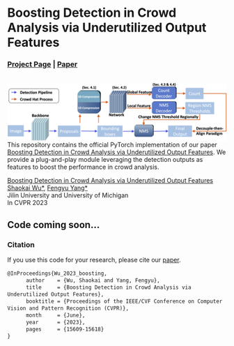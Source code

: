 # Boosting Detection in Crowd Analysis via Underutilized Output Features

### [Project Page](https://fredfyyang.github.io/Crowd-Hat/) |   [Paper](https://openaccess.thecvf.com/content/CVPR2023/papers/Wu_Boosting_Detection_in_Crowd_Analysis_via_Underutilized_Output_Features_CVPR_2023_paper.pdf)
<br>

<img src='imgs/pipeline.png' align="right" width=960>  
  

<br><br><br>
This repository contains the official PyTorch implementation of our paper [Boosting Detection in Crowd Analysis via Underutilized Output Features](https://openaccess.thecvf.com/content/CVPR2023/papers/Wu_Boosting_Detection_in_Crowd_Analysis_via_Underutilized_Output_Features_CVPR_2023_paper.pdf). We provide a plug-and-play module leveraging the detection outputs as features to boost the performance in crowd analysis.


[Boosting Detection in Crowd Analysis via Underutilized Output Features](https://openaccess.thecvf.com/content/CVPR2023/papers/Wu_Boosting_Detection_in_Crowd_Analysis_via_Underutilized_Output_Features_CVPR_2023_paper.pdf)  
 [Shaokai Wu*](), [Fengyu Yang*](https://fredfyyang.github.io/)<br>
Jilin University and University of Michigan<br>
 In CVPR 2023


## Code coming soon...

<!-- ## Environment
To setup the environment, please simply run

```bash
conda env create -f environment.yml
conda activate TDIS
```

## Touch and Go Dataset
Data can be downloaded from [Touch and Go Dataset](https://drive.google.com/drive/folders/1NDasyshDCL9aaQzxjn_-Q5MBURRT360B).

### Preprocessing
- Convert Video into frames (within the dataset):
```bash
cd touch_and_go
python extract_frame.py
```

- Sample frames and train/test split(within the TDIS code):
```bash
cd TDIS
python datasets/touch_and_go/generate_train_test.py  
```
We have already provided train/test split of our implementation in the `./datasets/touch_and_go/` folder.

## TDIS Training and Test
We provide training and evaluation scripts under `./scripts`, please check each bash file before running. Or you can run the code below:
- Training
```bash
python train.py --dataroot path/to/the/dataset --name touch_and_go --dataset_mode touch_and_go --model TDIS 
```
The checkpoints will be stored at `./checkpoints/touch_and_go/`

- Test the model
```bash
python test.py --dataroot path/to/the/dataset --name touch_and_go --dataset_mode touch_and_go --model TDIS
```
The test results will be saved to a html file at `./results/touch_and_go/test_latest/index.html` -->

### Citation
If you use this code for your research, please cite our [paper](https://openaccess.thecvf.com/content/CVPR2023/papers/Wu_Boosting_Detection_in_Crowd_Analysis_via_Underutilized_Output_Features_CVPR_2023_paper.pdf).
```
@InProceedings{Wu_2023_boosting,
      author    = {Wu, Shaokai and Yang, Fengyu},
      title     = {Boosting Detection in Crowd Analysis via Underutilized Output Features},
      booktitle = {Proceedings of the IEEE/CVF Conference on Computer Vision and Pattern Recognition (CVPR)},
      month     = {June},
      year      = {2023},
      pages     = {15609-15618}
}
```

<!-- ### Acknowledgments
We thank Xiaofeng Guo and Yufan Zhang for the extensive help with the GelSight sensor, and thank Daniel Geng, Yuexi Du and Zhaoying Pan for the helpful discussions. This work was supported in part by Cisco Systems and Wang Chu Chien-Wen Research Scholarship. -->
